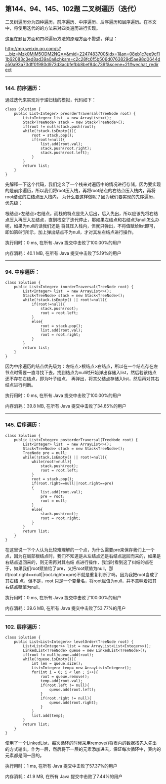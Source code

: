 第144、94、145、102题 二叉树遍历（迭代）
---

二叉树遍历分为四种遍历，前序遍历、中序遍历、后序遍历和层序遍历。在本文中，将使用迭代的的方法来对四类遍历进行实现。

这里在题目方面和四种遍历方法的原理方面不赘述，详见：

http://mp.weixin.qq.com/s?__biz=Mzk0MjM5ODM2NQ==&mid=2247483700&idx=1&sn=08eb1c7ee9cf11b62083c3ed8ad39a0a&chksm=c2c28fc6f5b506d0763829d5ae98d0644da50a93a73dff0f980d973d3acbfefbb8bef84c739f&scene=21#wechat_redirect

---

<h3>144. 前序遍历：</h3>
通过迭代来实现对于递归栈的模拟，代码如下：

```
class Solution {
    public List<Integer> preorderTraversal(TreeNode root) {
        List<Integer> list  = new ArrayList<>();
        Stack<TreeNode> stack = new Stack<TreeNode>();
        if(root != null)stack.push(root);
        while(!stack.isEmpty()){
            root = stack.pop();
            if(root!=null){
                list.add(root.val);
                stack.push(root.right);
                stack.push(root.left);
            }
        }
        return list;
    }
}
```
先解释一下这个代码，我们定义了一个栈来对遍历中的情况进行存储，因为要实现的是前序遍历，所以我们将root压入栈，再将root结点的右结点压入栈内，再将root结点的左结点压入栈内，
为什么要这样做呢？因为我们要实现的先序遍历，优先级：

根结点>左结点>右结点，而栈的特点是先入后出，后入先出，所以应该先将右结点压入再压入左结点，直到栈空了迭代停止，那如果左结点和右结点为null怎么办呢，如果为null的话我们还是
将其压入栈内，但就只弹出，不将值赋给list即可，即如第8行所示，加上弹出结点不为null，才对其左右结点进行操作。

执行用时：0 ms, 在所有 Java 提交中击败了100.00%的用户

内存消耗：40.1 MB, 在所有 Java 提交中击败了5.19%的用户


---

<h3>94. 中序遍历：</h3>

```
class Solution {
    public List<Integer> inorderTraversal(TreeNode root) {
        List<Integer> list  = new ArrayList<>();
        Stack<TreeNode> stack = new Stack<TreeNode>();
        while(!stack.isEmpty() || root!=null){
            if(root!=null){
                stack.push(root);
                root = root.left;
            }
            else{
                root = stack.pop();
                list.add(root.val);
                root = root.right;
            }
        }
        return list;
    }
}
```

因为中序遍历的结点优先级为：左结点>根结点>右结点，所以在一个结点存在左节点时需要一直寻找下去，找到结点为null时开始弹出存储入list，然后若该结点还不存在右结点，即为叶子结点，
再弹出，将其父结点存储入list，然后再对其右结点进行判断。

执行用时：0 ms, 在所有 Java 提交中击败了100.00%的用户

内存消耗：39.8 MB, 在所有 Java 提交中击败了34.65%的用户

---

<h3>145. 后序遍历：</h3>

```
class Solution {
    public List<Integer> postorderTraversal(TreeNode root) {
        List<Integer> list  = new ArrayList<>();
        Stack<TreeNode> stack = new Stack<TreeNode>();
        TreeNode pre = null;
        while(!stack.isEmpty() || root!=null){
            while(root!=null){
                stack.push(root);
                root = root.left;
            }
            root = stack.pop();
            if(root.right==null||root.right==pre)
            {
                list.add(root.val);
                pre = root;
                root = null;
            }
            else{
                stack.push(root);
                root = root.right;
            }
        }
        return list;
    }
}
```

在这里说一下个人认为比较难理解的一个点，为什么需要pre来保存我们上一个点，因为在局部根结点时，我们不知道是从左结点还是右结点返回而来的，如果是右结点返回来的，则无需再对其右结
点进行操作，我当时看到这了纠结的点在于，如果我们root赋值给了pre，又把root赋值为null，那if(root.right==null||root.right==pre)不就是重复判断了吗，因为我把root当成了其右结
点，但不是，root 只是一个变量名，将root赋值为null，并不意味着把其右结点赋值为null。

执行用时：0 ms, 在所有 Java 提交中击败了100.00%的用户

内存消耗：39.6 MB, 在所有 Java 提交中击败了53.77%的用户

---

<h3>102. 层序遍历：</h3>

```
class Solution {
    public List<List<Integer>> levelOrder(TreeNode root) {
        List<List<Integer>> list = new ArrayList<List<Integer>>();
        LinkedList<TreeNode> queue = new LinkedList<TreeNode>();
        if(root != null)queue.add(root);
        while(!queue.isEmpty()){
            int len = queue.size();
            List<Integer> temp= new ArrayList<Integer>();
            for(int i = 0; i < len ; i++){
                root = queue.remove();
                temp.add(root.val);
                if(root.left != null){
                    queue.add(root.left);
                }
                if(root.right != null){
                    queue.add(root.right);
                }
            }
            list.add(temp);
        }
        return list;
    }
}
```

使用了一个LinkedList，每次循环的时候采用remove()将表内的数据按先入先出的方式输出，作为一层，然后将下一层的元素添加进去，保证每次循环中，表内的元素都是同一层的。

执行用时：1 ms, 在所有 Java 提交中击败了57.37%的用户

内存消耗：41.9 MB, 在所有 Java 提交中击败了7.44%的用户
